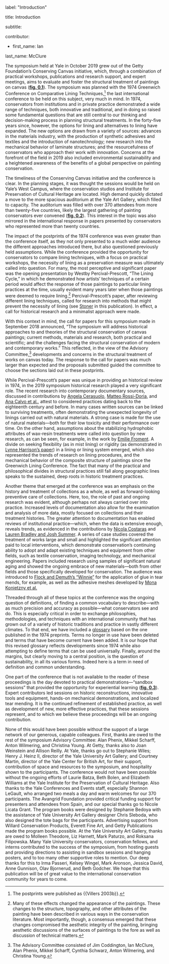 label: "Introduction"

title: Introduction

subtitle:

contributor:

-   first_name: Ian

last_name: McClure

The symposium held at Yale in October 2019 grew out of the Getty Foundation’s Conserving Canvas initiative, which, through a combination of practical workshops, publications and research support, and expert meetings, aims to evaluate and foster the structural treatment of paintings on canvas ([**fig. 0.1**](fig-0-1)). The symposium was planned with the 1974 Greenwich Conference on Comparative Lining Techniques,[^1] the last international conference to be held on this subject, very much in mind. In 1974, conservators from institutions and in private practice demonstrated a wide range of techniques, both innovative and traditional, and in doing so raised some fundamental questions that are still central to our thinking and decision-making process in planning structural treatments. In the forty-five years since, however, the options for lining and alternatives to lining have expanded. The new options are drawn from a variety of sources: advances in the materials industry, with the production of synthetic adhesives and textiles and the introduction of nanotechnology; new research into the mechanical behavior of laminate structures; and the resourcefulness of conservators who approach their work with innovation. Concerns at the forefront of the field in 2019 also included environmental sustainability and a heightened awareness of the benefits of a global perspective on painting conservation.

The timeliness of the Conserving Canvas initiative and the conference is clear. In the planning stages, it was thought the sessions would be held on Yale’s West Campus, where the conservation studios and Institute for Preservation of Cultural Heritage are located. High demand quickly dictated a move to the more spacious auditorium at the Yale Art Gallery, which filled to capacity. The auditorium was filled with over 370 attendees from more than twenty-five countries, likely the largest gathering of painting conservators ever convened ([**fig. 0.2**](fig-0-2)). This interest in the topic was also mirrored in the international response in papers presented by conservators who represented more than twenty countries.

The impact of the postprints of the 1974 conference was even greater than the conference itself, as they not only presented to a much wider audience the different approaches introduced there, but also questioned previously held assumptions. While the conference provided the opportunity for conservators to compare lining techniques, with a focus on practical workshops, the necessity of lining as a preservation measure was ultimately called into question. For many, the most perceptive and significant paper was the opening presentation by Westby Percival-Prescott, “The Lining Cycle,” in which he demonstrated how artists’ techniques of a certain period would affect the response of those paintings to particular lining practices at the time, usually evident many years later when those paintings were deemed to require lining.[^2] Percival-Prescott’s paper, after reviewing different lining techniques, called for research into methods that might prevent the necessity of lining (see [Stoner](paper-43) in this publication). In effect, a call for historical research and a minimalist approach were made.

With this context in mind, the call for papers for this symposium made in September 2018 announced, “The symposium will address historical approaches to and theories of the structural conservation of canvas paintings; current methods, materials and research, both practical and scientific; and the challenges facing the structural conservation of modern and contemporary works.” This reflected, in the view of the Advisory Committee,[^3] developments and concerns in the structural treatment of works on canvas today. The response to the call for papers was much larger than expected and the proposals submitted guided the committee to choose the sections laid out in these postprints.

While Percival-Prescott’s paper was unique in providing an historical review in 1974, in the 2019 symposium historical research played a very significant role. The recent research into contemporary documentary sources, discussed in contributions by [Angela Cerasuolo](paper-5), [Matteo Rossi-Doria](paper-10), and [Ana Calvo et al.](paper-18), attest to considered practices dating back to the eighteenth century and before. In many cases written sources can be linked to surviving treatments, often demonstrating the unexpected longevity of linings carried out with natural materials. A strong case is made for the use of natural materials—both for their low toxicity and their performance over time. On the other hand, assumptions about the stabilizing hydrophobic attributes of wax-resin treatments were called into question by new research, as can be seen, for example, in the work by [Emilie Froment](file:///Users/RBarth/Desktop/Finalized%20files-Conserving-Canvas--72122-to%20prep%20for%20TR/paper-46). A divide on seeking flexibility (as in mist lining) or rigidity (as demonstrated in [Lynne Harrison’s paper](paper-22)) in a lining or lining system emerged, which also represented the trends of research on lining procedures, and the mechanical behavior of the composite structure of paintings since the Greenwich Lining Conference. The fact that many of the practical and philosophical divides in structural practices still fall along geographic lines speaks to the sustained, deep roots in historic treatment practices.

Another theme that emerged at the conference was an emphasis on the history and treatment of collections as a whole, as well as forward-looking preventive care of collections. Here, too, the role of past and ongoing research was evident, although perhaps not always carried over into practice. Increased levels of documentation also allow for the examination and analysis of more data, mostly focused on collections and their treatment histories. The greater attention to documentation has enabled reviews of institutional practice—which, when the data is extensive enough, reveals trends, as evidenced in the contributions by [Nicola Costaras](paper-34) and [Lauren Bradley and Josh Summer](file:///Users/RBarth/Desktop/Finalized%20files-Conserving-Canvas--72122-to%20prep%20for%20TR/paper-42). A series of case studies covered the treatment of works large and small and highlighted the significant attention paid to local interventions, which demonstrate conservation’s continuing ability to adopt and adapt existing techniques and equipment from other fields, such as textile conservation, imaging technology, and mechanical engineering. Papers included research using samples of significant natural aging and showed the ongoing embrace of new materials—both from other fields and those specifically developed for conservation. The audience was introduced to [Flock and Demuth’s “Winnie”](paper-30) for the application of glue in tear mends, for example, as well as the adhesive meshes developed by [Mona Konietzny et al.](paper-28)

Threaded through all of these topics at the conference was the ongoing question of definitions, of finding a common vocabulary to describe—with as much precision and accuracy as possible—what conservators see and do. This is especially critical in order to exchange philosophies, methodologies, and techniques with an international community that has grown out of a variety of historic traditions and practice in vastly different climates. To that end, we have included a [glossary](glossary) based on the one published in the 1974 preprints. Terms no longer in use have been deleted and terms that have become current have been added. It is our hope that this revised glossary reflects developments since 1974 while also attempting to define terms that can be used universally. Finally, around the margins, but clearly moving to a central position, is the question of sustainability, in all its various forms. Indeed here is a term in need of definition and common understanding.

One part of the conference that is not available to the reader of these proceedings is the day devoted to practical demonstrations—“sandbox sessions” that provided the opportunity for experiential learning ([**fig. 0.3**](fig-0-3)). Expert contributors led sessions on historic reconstructions, innovative tools and equipment, hands-on mechanical demonstrations, and localized tear mending. It is the continued refinement of established practice, as well as development of new, more effective practices, that these sessions represent, and to which we believe these proceedings will be an ongoing contribution.

None of this would have been possible without the support of a large network of our generous, capable colleagues. First, thanks are owed to the rest of the symposium Advisory Committee: Alan Phenix, Mikkel Scharff, Anton Wilmering, and Christina Young. At Getty, thanks also to Joan Weinstein and Allison Reilly. At Yale, thanks go out to Stephanie Wiles; Henry J. Heinz II, director of the Yale University Art Gallery; and Courtney Martin, director of the Yale Center for British Art, for their support, contribution of space and resources to the symposium, and hospitality shown to the participants. The conference would not have been possible without the ongoing efforts of Laurie Batza, Beth Bolen, and Elizabeth Williams at the Yale Institute for the Preservation of Cultural Heritage. Also thanks to the Yale Conferences and Events staff, especially Shannon LeGault, who arranged two meals a day and warm welcomes for our 370 participants. The Avangrid Foundation provided critical funding support for presenters and attendees from Spain, and our special thanks go to Nicole Licata Grant. The program books were designed by Stephanie Bedoya with the assistance of Yale University Art Gallery designer Chris Sleboda, who also designed the tote bags for the participants. Advertising support from Willard Conservation Products, Everett Fine Art, and Getty Publications made the program books possible. At the Yale University Art Gallery, thanks are owed to Molleen Theodore, Liz Harnett, Mark Paturzo, and Roksana Filipowska. Many Yale University conservators, conservation fellows, and interns contributed to the success of the symposium, from hosting guests and providing directions to assisting in sandbox sessions and hanging posters, and to too many other supportive roles to mention. Our deep thanks for this to Irma Passeri, Kelsey Wingel, Mark Aronson, Jessica David, Anne Gunnison, Olav Bjornerud, and Beth Godcher. We hope that this publication will be of great value to the international conservation community for years to come.

[^1]: The postprints were published as {{Villers 2003b}}.

[^2]: Many of these effects changed the appearance of the paintings. These changes to the structure, topography, and other attributes of the painting have been described in various ways in the conservation literature. Most importantly, though, a consensus emerged that these changes compromised the aesthetic integrity of the painting, bringing aesthetic discussions of the surfaces of paintings to the fore as well as discussion of technical matters.

[^3]: The Advisory Committee consisted of Jim Coddington, Ian McClure, Alan Phenix, Mikkel Scharff, Cynthia Schwarz, Anton Wilmering, and Christina Young.

